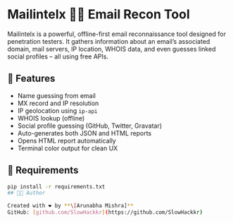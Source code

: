 # Mailintelx 🕵️‍♀️ Email Recon Tool

Mailintelx is a powerful, offline-first email reconnaissance tool designed for penetration testers. It gathers information about an email’s associated domain, mail servers, IP location, WHOIS data, and even guesses linked social profiles – all using free APIs.

## 🚀 Features

- Name guessing from email
- MX record and IP resolution
- IP geolocation using `ip-api`
- WHOIS lookup (offline)
- Social profile guessing (GitHub, Twitter, Gravatar)
- Auto-generates both JSON and HTML reports
- Opens HTML report automatically
- Terminal color output for clean UX

## 🧰 Requirements

```bash
pip install -r requirements.txt
## 👨‍🎓 Author

Created with ❤️ by **\[Arunabha Mishra]**
GitHub: [github.com/SlowHackkr](https://github.com/SlowHackkr)
